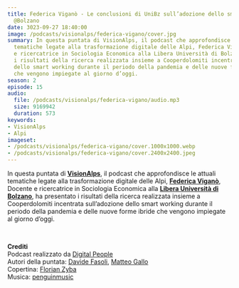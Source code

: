 ```yaml
---
title: Federica Viganò - Le conclusioni di UniBz sull’adozione dello smart working
  @Bolzano
date: 3023-09-27 18:40:00
image: /podcasts/visionalps/federica-vigano/cover.jpg
summary: In questa puntata di VisionAlps, il podcast che approfondisce le attuali
  tematiche legate alla trasformazione digitale delle Alpi, Federica Viganò, Docente
  e ricercatrice in Sociologia Economica alla Libera Università di Bolzano, ha presentato
  i risultati della ricerca realizzata insieme a Cooperdolomiti incentrata sull’adozione
  dello smart working durante il periodo della pandemia e delle nuove forme ibride
  che vengono impiegate al giorno d’oggi.
season: 2
episode: 15
audio:
  file: /podcasts/visionalps/federica-vigano/audio.mp3
  size: 9169942
  duration: 573
keywords:
- VisionAlps
- Alpi
imageset:
- /podcasts/visionalps/federica-vigano/cover.1000x1000.webp
- /podcasts/visionalps/federica-vigano/cover.2400x2400.jpeg
---
```


In questa puntata di **[VisionAlps](https://www.visionalps.com/)**, il podcast che approfondisce le attuali tematiche legate alla trasformazione digitale delle Alpi, **[Federica Viganò](https://www.linkedin.com/in/federica-vigano-725545/?originalSubdomain=it)**, Docente e ricercatrice in Sociologia Economica alla **[Libera Università di Bolzano](https://www.unibz.it/it/)**, ha presentato i risultati della ricerca realizzata insieme a Cooperdolomiti incentrata sull’adozione dello smart working durante il periodo della pandemia e delle nuove forme ibride che vengono impiegate al giorno d’oggi.

<br>

**Crediti**<br>
Podcast realizzato da [Digital People](https://w3id.org/digitalpeople)<br>
Autori della puntata: [Davide Fasoli](https://www.linkedin.com/in/davide-fasoli-2b3246179/), [Matteo Gallo](https://www.linkedin.com/in/matteo-gallo-4a5ab31a8/)<br>
Copertina: [Florian Zyba](https://www.linkedin.com/in/florian-zyba/)<br>
Musica: [penguinmusic](https://pixabay.com/users/penguinmusic-24940186/)
